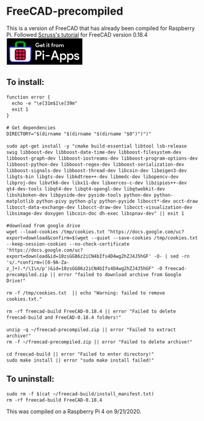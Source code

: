 # FreeCAD-precompiled
This is a version of FreeCAD that has already been compiled for Raspberry Pi. Followed [Scruss's tutorial](https://scruss.com/blog/2020/02/16/freecad-on-raspberry-pi-4/) for FreeCAD version 0.18.4  
[![badge](https://github.com/Botspot/pi-apps/blob/master/icons/badge.png?raw=true)](https://github.com/Botspot/pi-apps)  
## To install:  
```
function error {
  echo -e "\e[31m$1\e[39m"
  exit 1
}

# Get dependencies
DIRECTORY="$(dirname "$(dirname "$(dirname "$0")")")"

sudo apt-get install -y "cmake build-essential libtool lsb-release swig libboost-dev libboost-date-time-dev libboost-filesystem-dev libboost-graph-dev libboost-iostreams-dev libboost-program-options-dev libboost-python-dev libboost-regex-dev libboost-serialization-dev libboost-signals-dev libboost-thread-dev libcoin-dev libeigen3-dev libgts-bin libgts-dev libkdtree++-dev libmedc-dev libopencv-dev libproj-dev libvtk6-dev libx11-dev libxerces-c-dev libzipios++-dev qt4-dev-tools libqt4-dev libqt4-opengl-dev libqtwebkit-dev libshiboken-dev libpyside-dev pyside-tools python-dev python-matplotlib python-pivy python-ply python-pyside libocct*-dev occt-draw libocct-data-exchange-dev libocct-draw-dev libocct-visualization-dev libsimage-dev doxygen libcoin-doc dh-exec libspnav-dev" || exit 1

#download from google drive
wget --load-cookies /tmp/cookies.txt "https://docs.google.com/uc?export=download&confirm=$(wget --quiet --save-cookies /tmp/cookies.txt --keep-session-cookies --no-check-certificate 'https://docs.google.com/uc?export=download&id=10zsGG86z2iCN4bIfs4D4wg2hZJ4J5hGF' -O- | sed -rn 's/.*confirm=([0-9A-Za-z_]+).*/\1\n/p')&id=10zsGG86z2iCN4bIfs4D4wg2hZJ4J5hGF" -O freecad-precompiled.zip || error "failed to download archive from Google Drive!"

rm -f /tmp/cookies.txt  || echo "Warning: failed to remove cookies.txt."

rm -rf freecad-build FreeCAD-0.18.4 || error "Failed to delete freecad-build and FreeCAD-0.18.4 folders!"

unzip -q ~/freecad-precompiled.zip || error "Failed to extract archive!"
rm -f ~/freecad-precompiled.zip || error "Failed to delete archive!"

cd freecad-build || error "Failed to enter directory!"
sudo make install || error "sudo make install failed!"
```
## To uninstall:  
```
sudo rm -f $(cat ~/freecad-build/install_manifest.txt)
rm -rf freecad-build FreeCAD-0.18.4
```

This was compiled on a Raspberry Pi 4 on 9/21/2020.
